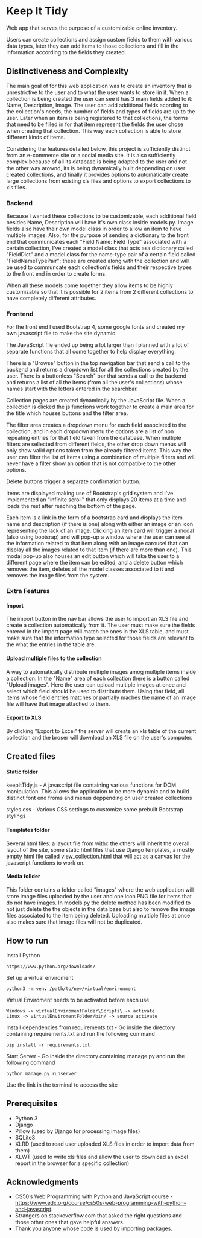 # Keep It Tidy

Web app that serves the purpose of a customizable online inventory.

Users can create collections and assign custom fields to them with various data types, later they can add items to those collections and fill in the information according to the fields they created.

## Distinctiveness and Complexity

The main goal of for this web application was to create an inventory that is unrestrictive to the user and to what the user wants to store iin it.
When a collection is being created the user can see it has 3 main fields added to it: Name, Description, Image. The user can add additional fields acording to the collection's needs, the number of fields and types of fields are up to the user. Later when an item is being registered to that collections, the forms that need to be filled in for that item represent the fields the user chose when creating that collection. This way each collection is able to store different kinds of items.

Considering the features detailed below, this project is sufficiently distinct from an e-commerce site or a social media site. It is also sufficiently complex because of all its database is being adapted to the user and not the other way arownd, its is being dynamically built deppending on user created collections, and finally it provides options to automatically create large collections from existing xls files and options to export collections to xls files.

### Backend
Because I wanted these collections to be customizable, each additional field besides Name, Description will have it's own class inside models.py.
Image fields also have their own model class in order to allow an item to have multiple images.
Also, for the purpose of sending a dictionary to the front end that communicates each "Field Name: Field Type" associated with a certain collection, I've created a model class that acts asa dictionary called "FieldDict" and a model class for the name-type pair of a certain field called "FieldNameTypePair"; these are created along with the collection and will be used to communcate each collection's fields and their respective types to the front end in order to create forms.

When all these models come together they allow items to be highly customizable so that it is possible for 2 items from 2 different collections to have completely different attributes.

### Frontend
For the front end I used Bootstrap 4, some google fonts and created my own javascript file to make the site dynamic.

The JavaScript file ended up being a lot larger than I planned with a lot of separate functions that all come together to help display everything.

There is a "Browse" button in the top navigation bar that send a call to the backend and returns a dropdown list for all the collections created by the user.
There is a buttonless "Search" bar that sends a call to the backend and returns a list of all the items (from all the user's collections) whose names start with the letters entered in the searchbar.

Collection pages are created dynamically by the JavaScript file. When a collection is clicked the js functions work together to create a main area for the title which houses buttons and the filter area.

The filter area creates a dropdown menu for each field associated to the collection, and in each dropdown menu the options are a list of non repeating entries for that field taken from the database. When multiple filters are sellected from different fields, the other drop down menus will only show valid options taken from the already filtered items.
This way the user can filter the list of items using a combination of multiple filters and will never have a filter show an option that is not compatible to the other options.

Delete buttons trigger a separate confirmation button.

Items are displayed making use of Bootstrap's grid system and I've implemented an "infinite scroll" that only displays 20 items at a time and loads the rest after reaching the bottom of the page.

Each item is a link in the form of a bootstrap card and displays the item name and description (if there is one) along with either an image or an icon representing the lack of an image. Clicking an item card will trigger a modal (also using bootsrap) and will pop-up a window where the user can see all the information related to that item along with an image carousel that can display all the images related to that item (if there are more than one). This modal pop-up also houses an edit button which will take the user to a different page where the item can be edited, and a delete button which removes the item, deletes all the model classes associated to it and removes the image files from the system.

### Extra Features

#### Import

The import button in the nav bar allows the user to import an XLS file and create a collection automatically from it. The user must make sure the fields entered in the import page will match the ones in the XLS table, and must make sure that the information type selected for those fields are relevant to the what the entries in the table are.

#### Upload multiple files to the collection

A way to automatically distribute multiple images amog multiple items inside a collection.
In the "Name" area of each collection there is a button called "Upload images". Here the user can upload multiple images at once and select which field should be used to distribute them. Using that field, all items whose field entries matches or partially maches the name of an image file will have that image attached to them.

#### Export to XLS

By clicking "Export to Excel" the server will create an xls table of the current collection and the broser will download an XLS file on the user's computer.

## Created files

#### Static folder
keepItTidy.js - A javascript file containing various functions for DOM manipulation. This allows the application to be more dynamic and to build distinct font end froms and menus deppending on user created collections

styles.css - Various CSS settings to customize some prebuilt Bootstrap stylings

#### Templates folder
Several html files: a layout file from withc the others will inherit the overall layout of the site, some static html files that use Django templates, a mostly empty html file called view_collection.html that will act as a canvas for the javascript functions to work on.

#### Media follder
This folder contains a folder called "images" where the web application will store image files uploaded by the user and one icon PNG file for items that do not have images.
In models.py the delete method has been modified to not just delete the the objects in the data base but also to remove the image files associated to the item being deleted. Uploading multiple files at once also makes sure that image files will not be duplicated.


## How to run

Install Python

    https://www.python.org/downloads/

Set up a virtual enviroment

    python3 -m venv /path/to/new/virtual/environment

Virtual Enviroment needs to be activated before each use

    Windows -> virtualEnviromentFolder\Scripts\ -> activate
    Linux -> virtualEnviromentFolder/bin/ -> source activate
    
Install dependencies from requirements.txt - Go inside the directory containing requirements.txt and run the following command

    pip install -r requirements.txt

Start Server - Go inside the directory containing manage.py and run the following command

    python manage.py runserver
    
Use the link in the terminal to access the site


## Prerequisites

- Python 3
- Django
- Pillow (used by Django for processing image files)
- SQLite3
- XLRD (used to read user uploaded XLS files in order to import data from them)
- XLWT (used to write xls files and allow the user to download an excel report in the browser for a specific collection)


## Acknowledgments

  - CS50’s Web Programming with Python and JavaScript course - https://www.edx.org/course/cs50s-web-programming-with-python-and-javascript.
  - Strangers on stackoverflow.com that asked the right questions and those other ones that gave helpful answers.
  - Thank you anyone whose code is used by importing packages.
